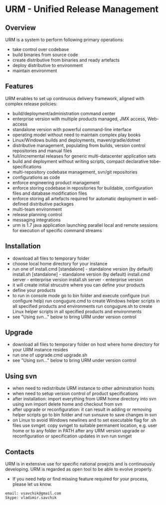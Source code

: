 # URM - Unified Release Management

## Overview

  URM is a system to perform following primary operations:
  - take control over codebase
  - build binaries from source code
  - create distributive from binaries and ready artefacts
  - deploy distributive to environment
  - maintain environment

## Features

  URM enables to set up continuous delivery framework, aligned with complex release policies:
  - build/deployment/administration command center
  - enterprise version with multiple products managed, JMX access, Web-access
  - standalone version with powerful command-line interface
  - operating model without need to maintain complex play books
  - Linux/Windows builds and deployments, maven/gradle/dotnet
  - distributive management, populating from builds, version control repositories and manual files
  - full/incremental releases for generic multi-datacenter application sets
  - build and deployment without writing scripts, compact declarative tobe-specifications
  - multi-repository codebase management, svn/git repositories
  - configurations as code
  - enforce engineering product management
  - enforce storing codebase in repositories for buildable, configuration files and database modification files
  - enforce storing all artefacts required for automatic deployment in well-defined distributive packages
  - multi-team environment
  - release planning control
  - messaging integrations
  - urm is 1.7 java application launching parallel local and remote sessions for execution of specific command streams
  
## Installation

  - download all files to temporary folder
  - choose local home directory for your instance
  - run one of
	install.cmd <home directory> [standalone] - standalone version (by default)
	install.sh <home directory> [standalone] - standalone version (by default)
	install.cmd <home directory> server - enterprise version
	install.sh <home directory> server - enterprise version
  - it will create initial strucutre where you can define your products
  - define your products
  - to run in console mode go to bin folder and execute configure (run configure help)
  	run congugure.cmd to create Windows helper scripts in all specified products and environments
  	run congugure.sh to create Linux helper scripts in all specified products and environments
  - see "Using svn..." below to bring URM under version control

## Upgrade

  - download all files to temporary folder on host where home directory for your URM instance resides
  - run one of
	upgrade.cmd <home directory>
	upgrade.sh <home directory>
  - see "Using svn..." below to bring URM under version control

## Using svn
  - when need to redistribute URM instance to other adminstration hosts
  - when need to setup version control of product specifications
  - after installation:
	import everything from URM home directory into svn using svn import
	delete home and checkout from svn
  - after upgrade or reconfiguration:
	it can result in adding or removing helper scripts
	go to bin folder and run svnsave to save changes in svn
  - on Linux to avoid Windows newlines and to set executable flag for .sh files use svnget:
	copy svnget to suitable permanent location, e.g. user home or to any folder in PATH
	after any URM version upgrade or reconfiguration or specification updates in svn run svnget <home path>

## Contacts

  URM is in extensive use for specific national proejcts and is continuously developing.
  URM is regarded as open tool to be able to evolve properly.
  
  - If you need help or find missing feature required for your process, please let us know.
  
  ```
  email: vsavchik@gmail.com
  Skype: vladimir.savchik
  ```
